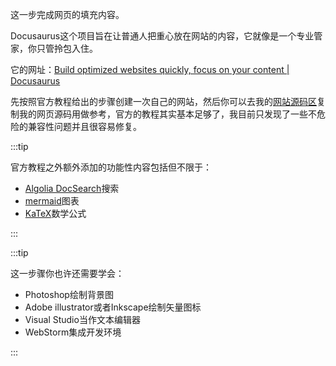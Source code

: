 

这一步完成网页的填充内容。

Docusaurus这个项目旨在让普通人把重心放在网站的内容，它就像是一个专业管家，你只管拎包入住。

它的网址：[Build optimized websites quickly, focus on your content | Docusaurus](https://docusaurus.io/zh-CN/)

先按照官方教程给出的步骤创建一次自己的网站，然后你可以去我的[网站源码区](https://github.com/dgoeee/dgoeee.github.io)复制我的网页源码用做参考，官方的教程其实基本足够了，我目前只发现了一些不危险的兼容性问题并且很容易修复。

:::tip

官方教程之外额外添加的功能性内容包括但不限于：

- [Algolia DocSearch](https://docsearch.algolia.com/)搜索
- [mermaid](https://mermaid-js.github.io/mermaid/)图表
- [KaTeX](https://katex.org/)数学公式

:::

:::tip

这一步骤你也许还需要学会：

- Photoshop绘制背景图
- Adobe illustrator或者Inkscape绘制矢量图标
- Visual Studio当作文本编辑器
- WebStorm集成开发环境

:::
